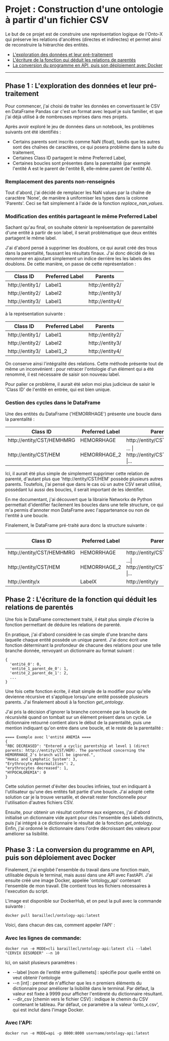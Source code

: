 # Projet : Construction d'une ontologie à partir d'un fichier CSV

Le but de ce projet est de construire une représentation logique de l'Onto-X qui préserve les relations d'ancêtres (directes et indirectes) et permet ainsi de reconstruire la hiérarchie des entités.

* [L'exploration des données et leur pré-traitement](#phase-1-lexploration-des-données-et-leur-pré-traitement)
* [L'écriture de la fonction qui déduit les relations de parentés](#phase-2-lecriture-de-la-fonction-qui-déduit-les-relations-de-parentés)
* [La conversion du programme en API, puis son déploiement avec Docker](#phase-3-la-conversion-du-programme-en-api-puis-son-déploiement-avec-docker)

---

## Phase 1 : L'exploration des données et leur pré-traitement
Pour commencer, j'ai choisi de traiter les données en convertissant le CSV en DataFrame Pandas car c'est un format avec lequel je suis familier, et que j'ai déjà utilisé à de nombreuses reprises dans mes projets.

Après avoir exploré le jeu de données dans un notebook, les problèmes suivants ont été identifiés :
* Certains parents sont inscrits comme NaN (float), tandis que les autres sont des chaînes de caractères, ce qui posera problème dans la suite du traitement,
* Certaines Class ID partagent le même Preferred Label,
* Certaines boucles sont présentes dans la parentalité (par exemple l'entité A est le parent de l'entité B, elle-même parent de l'entité A).

### Remplacement des parents non-renseignés
Tout d'abord, j'ai décidé de remplacer les NaN values par la chaîne de caractère 'None', de manière à uniformiser les types dans la colonne 'Parents'. Ceci se fait simplement à l'aide de la fonction *replace_nan_values*. 

### Modification des entités partageant le même Preferred Label
Sachant qu'au final, on souhaite obtenir la représentation de parentalité d'une entité à partir de son label, il serait problématique que deux entités partagent le même label. 

J'ai d'abord pensé à supprimer les doublons, ce qui aurait créé des trous dans la parentalité, faussant les résultats finaux. J'ai donc décidé de les renommer en ajoutant simplement un indice derrière les les labels des doublons. De cette manière, on passe de cette représentation :

| Class ID        | Preferred Label | Parents         |
|-----------------|-----------------|-----------------|
| http://entity1/ | Label1          | http://entity2/ |
| http://entity2/ | Label2          | http://entity3/ |
| http://entity3/ | Label1          | http://entity4/ |

à la représentation suivante :

| Class ID        | Preferred Label | Parents         |
|-----------------|-----------------|-----------------|
| http://entity1/ | Label1          | http://entity2/ |
| http://entity2/ | Label2          | http://entity3/ |
| http://entity3/ | Label1_2        | http://entity4/ |

On conserve ainsi l'intégralité des relations. Cette méthode présente tout de même un inconvénient : pour retracer l'ontologie d'un élément qui a été renommé, il est nécessaire de saisir son nouveau label. 

Pour palier ce problème, il aurait été selon moi plus judicieux de saisir le 'Class ID' de l'entité en entrée, qui est bien unique.

### Gestion des cycles dans le DataFrame
Une des entités du DataFrame ('HEMORRHAGE') présente une boucle dans la parentalité : 

 Class ID                   | Preferred Label | Parents                               |
|----------------------------|-----------------|---------------------------------------|
| http://entity/CST/HEMHMRG  | HEMORRHAGE      | http://entity/CST/HEM                 |
| http://entity/CST/HEM          | HEMORRHAGE_2    | ... \| http://entity/CST/HEMHMRG \|...|

Ici, il aurait été plus simple de simplement supprimer cette relation de parenté, d'autant plus que 'http://entity/CST/HEM' possède plusieurs autres parents. Toutefois, j'ai pensé que dans le cas où un autre CSV serait utilisé, possédant lui aussi des boucles, il serait important de les identifier. 

En me documentant, j'ai découvert que la librairie Networkx de Python permettait d'identifier facilement les boucles dans une telle structure, ce qui m'a permis d'annoter mon DataFrame avec l'appartenance ou non de l'entité à une boucle.

Finalement, le DataFrame pré-traité aura donc la structure suivante :

 Class ID                  | Preferred Label | Parents                               | In Cycle             |
|---------------------------|-----------------|---------------------------------------|----------------------|
| http://entity/CST/HEMHMRG | HEMORRHAGE      | http://entity/CST/HEM                 | True                 
| http://entity/CST/HEM     | HEMORRHAGE_2    | ...\| http://entity/CST/HEMHMRG \|... | True                 
| http://entity/x           | LabelX          | http://entity/y                       | False                

## Phase 2 : L'écriture de la fonction qui déduit les relations de parentés
Une fois le DataFrame correctement traité, il était plus simple d'écrire la fonction permettant de déduire les relations de parenté. 

En pratique, j'ai d'abord considéré le cas simple d'une branche dans laquelle chaque entité possède un unique parent. J'ai donc écrit une fonction déterminant la profondeur de chacune des relations pour une telle branche donnée, renvoyant un dictionnaire au format suivant :
```
{
  'entité_0': 0,
  'entité_1_parent_de_0': 1,
  'entité_2_parent_de_1': 2,
  ...
}
```

Une fois cette fonction écrite, il était simple de la modifier pour qu'elle devienne récursive et s'applique lorsqu'une entité possède plusieurs parents. J'ai finalement abouti à la fonction *get_ontology*.

J'ai pris la décision d'ignorer la branche concernée par la boucle de récursivité quand on tombait sur un élément présent dans un cycle. Le dictionnaire retourné contient alors le début de la parentalité, puis une mention indiquant qu'on entre dans une boucle, et le reste de la parentalité :
```
==== Exemple avec l'entité ANEMIA ====
{
"RBC DECREASED": "Entered a cyclic parentship at level 1 (direct parents: http://entity/CST/HEM). The parenthood concerning the HEMORRHAGE_2's branch will be ignored.",
"Hemic and Lymphatic System": 3,
"Erythrocyte Abnormalities": 2,
"erythrocytes decreased": 1,
"HYPOCHLOREMIA": 0
}
```

Cette solution permet d'éviter des boucles infinies, tout en indiquant à l'utilisateur qu'une des entités fait partie d'une boucle. J'ai adopté cette solution car je la trouve versatile, et devrait rester fonctionnelle pour l'utilisation d'autres fichiers CSV.

Ensuite, pour obtenir un résultat conforme aux exigences, j'ai d'abord initialisé un dictionnaire vide ayant pour clés l'ensemble des labels distincts, puis j'ai intégré à ce dictionnaire le résultat de la fonction *get_ontology*. Enfin, j'ai ordonné le dictionnaire dans l'ordre décroissant des valeurs pour améliorer sa lisibilité. 


## Phase 3 : La conversion du programme en API, puis son déploiement avec Docker

Finalement, j'ai englobé l'ensemble du travail dans une fonction main, utilisable depuis le terminal, mais aussi dans une API avec FastAPI.
J'ai ensuite créé une image Docker, appelée 'ontology_api' contenant l'ensemble de mon travail. Elle contient tous les fichiers nécessaires à l'execution du script.

L'image est disponible sur DockerHub, et on peut la pull avec la commande suivante :
``` 
docker pull baraillecl/ontology-api:latest
```
Voici, dans chacun des cas, comment appeler l'API' :

### Avec les lignes de commande:

```commandline
docker run -e MODE=cli baraillecl/ontology-api:latest cli --label "CERVIX DISORDER" --n 10
```
Ici, on saisit plusieurs paramètres :
* --label [nom de l'entité entre guillemets] : spécifie pour quelle entité on veut obtenir l'ontologie
* --n [int] : permet de n'afficher que les n premiers éléments du dictionnaire pour améliorer la lisibilité dans le terminal. Par défaut, la valeur est fixée à 9999 pour afficher l'entièreté du dictionnaire résultant.
* --dir_csv [chemin vers le fichier CSV] : indique le chemin du CSV contenant le tableau. Par défaut, ce paramètre a la valeur 'onto_x.csv', qui est inclut dans l'image Docker.

### Avec l'API:

```commandline
docker run -e MODE=api -p 8000:8000 username/ontology-api:latest
```

